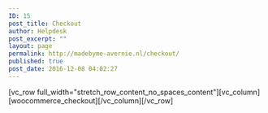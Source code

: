 ```yaml
---
ID: 15
post_title: Checkout
author: Helpdesk
post_excerpt: ""
layout: page
permalink: http://madebyme-avernie.nl/checkout/
published: true
post_date: 2016-12-08 04:02:27
---
```

[vc_row full_width="stretch_row_content_no_spaces_content"][vc_column][woocommerce_checkout][/vc_column][/vc_row]